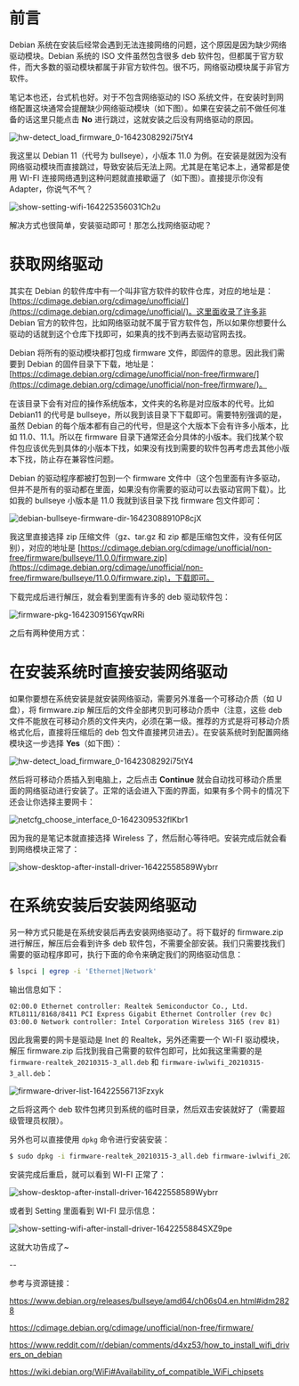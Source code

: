 # 前言

Debian 系统在安装后经常会遇到无法连接网络的问题，这个原因是因为缺少网络驱动模块。Debian 系统的 ISO 文件虽然包含很多 deb 软件包，但都属于官方软件，而大多数的驱动模块都属于非官方软件包。很不巧，网络驱动模块属于非官方软件。

笔记本也还，台式机也好。对于不包含网络驱动的 ISO 系统文件，在安装时到网络配置这块通常会提醒缺少网络驱动模块（如下图）。如果在安装之前不做任何准备的话这里只能点击 **No** 进行跳过，这就安装之后没有网络驱动的原因。

![hw-detect_load_firmware_0-1642308292i75tY4](http://linux-media.knowledge.ituknown.cn/NetworkManager/Debian-NoNetworkDriver/hw-detect_load_firmware_0-1642308292i75tY4.png)

我这里以 Debian 11（代号为 bullseye），小版本 11.0 为例。在安装是就因为没有网络驱动模块而直接跳过，导致安装后无法上网。尤其是在笔记本上，通常都是使用 WI-FI 连接网络遇到这种问题就直接歇逼了（如下图）。直接提示你没有 Adapter，你说气不气？

![show-setting-wifi-164225356031Ch2u](http://linux-media.knowledge.ituknown.cn/NetworkManager/Debian-NoNetworkDriver/show-setting-wifi-164225356031Ch2u.png)

解决方式也很简单，安装驱动即可！那怎么找网络驱动呢？

# 获取网络驱动

其实在 Debian 的软件库中有一个叫非官方软件的软件仓库，对应的地址是：[https://cdimage.debian.org/cdimage/unofficial/](https://cdimage.debian.org/cdimage/unofficial/)。这里面收录了许多非 Debian 官方的软件包，比如网络驱动就不属于官方软件包，所以如果你想要什么驱动的话就到这个仓库下找即可，如果真的找不到再去驱动官网去找。

Debian 将所有的驱动模块都打包成 firmware 文件，即固件的意思。因此我们需要到 Debian 的固件目录下下载，地址是：[https://cdimage.debian.org/cdimage/unofficial/non-free/firmware/](https://cdimage.debian.org/cdimage/unofficial/non-free/firmware/)。

在该目录下会有对应的操作系统版本，文件夹的名称是对应版本的代号。比如 Debian11 的代号是 bullseye，所以我到该目录下下载即可。需要特别强调的是，虽然 Debian 的每个版本都有自己的代号，但是这个大版本下会有许多小版本，比如 11.0、11.1。所以在 firmware 目录下通常还会分具体的小版本。我们找某个软件包应该优先到具体的小版本下找，如果没有找到需要的软件包再考虑去其他小版本下找，防止存在兼容性问题。

Debian 的驱动程序都被打包到一个 firmware 文件中（这个包里面有许多驱动，但并不是所有的驱动都在里面，如果没有你需要的驱动可以去驱动官网下载）。比如我的 bullseye 小版本是 11.0 我就到该目录下找 firmware 包文件即可：

![debian-bullseye-firmware-dir-16423088910P8cjX](http://linux-media.knowledge.ituknown.cn/NetworkManager/Debian-NoNetworkDriver/debian-bullseye-firmware-dir-16423088910P8cjX.png)

我这里直接选择 zip 压缩文件（gz、tar.gz 和 zip 都是压缩包文件，没有任何区别），对应的地址是 [https://cdimage.debian.org/cdimage/unofficial/non-free/firmware/bullseye/11.0.0/firmware.zip](https://cdimage.debian.org/cdimage/unofficial/non-free/firmware/bullseye/11.0.0/firmware.zip)，下载即可。

下载完成后进行解压，就会看到里面有许多的 deb 驱动软件包：

![firmware-pkg-1642309156YqwRRi](http://linux-media.knowledge.ituknown.cn/NetworkManager/Debian-NoNetworkDriver/firmware-pkg-1642309156YqwRRi.png)

之后有两种使用方式：

# 在安装系统时直接安装网络驱动

如果你要想在系统安装是就安装网络驱动，需要另外准备一个可移动介质（如 U 盘），将 firmware.zip 解压后的文件全部拷贝到可移动介质中（注意，这些 deb 文件不能放在可移动介质的文件夹内，必须在第一级。推荐的方式是将可移动介质格式化后，直接将压缩后的 deb 包文件直接拷贝进去）。在安装系统时到配置网络模块这一步选择 **Yes**（如下图）：

![hw-detect_load_firmware_0-1642308292i75tY4](http://linux-media.knowledge.ituknown.cn/NetworkManager/Debian-NoNetworkDriver/hw-detect_load_firmware_0-1642308292i75tY4.png)

然后将可移动介质插入到电脑上，之后点击 **Continue** 就会自动找可移动介质里面的网络驱动进行安装了。正常的话会进入下面的界面，如果有多个网卡的情况下还会让你选择主要网卡：

![netcfg_choose_interface_0-1642309532flKbr1](http://linux-media.knowledge.ituknown.cn/NetworkManager/Debian-NoNetworkDriver/netcfg_choose_interface_0-1642309532flKbr1.png)

因为我的是笔记本就直接选择 Wireless 了，然后耐心等待吧。安装完成后就会看到网络模块正常了：

![show-desktop-after-install-driver-16422558589Wybrr](http://linux-media.knowledge.ituknown.cn/NetworkManager/Debian-NoNetworkDriver/show-desktop-after-install-driver-16422558589Wybrr.png)

# 在系统安装后安装网络驱动

另一种方式只能是在系统安装后再去安装网络驱动了。将下载好的 firmware.zip 进行解压，解压后会看到许多 deb 软件包，不需要全部安装。我们只需要找我们需要的驱动程序即可，执行下面的命令来确定我们的网络驱动信息：

```bash
$ lspci | egrep -i 'Ethernet|Network'
```

输出信息如下：

```
02:00.0 Ethernet controller: Realtek Semiconductor Co., Ltd. RTL8111/8168/8411 PCI Express Gigabit Ethernet Controller (rev 0c)
03:00.0 Network controller: Intel Corporation Wireless 3165 (rev 81)
```

因此我需要的网卡是驱动是 Inet 的 Realtek，另外还需要一个 WI-FI 驱动模块，解压 firmware.zip 后找到我自己需要的软件包即可，比如我这里需要的是  `firmware-realtek_20210315-3_all.deb` 和 `firmware-iwlwifi_20210315-3_all.deb`：

![firmware-driver-list-16422556713Fzxyk](http://linux-media.knowledge.ituknown.cn/NetworkManager/Debian-NoNetworkDriver/firmware-driver-list-16422556713Fzxyk.png)

之后将这两个 deb 软件包拷贝到系统的临时目录，然后双击安装就好了（需要超级管理员权限）。

另外也可以直接使用 `dpkg` 命令进行安装安装：

```bash
$ sudo dpkg -i firmware-realtek_20210315-3_all.deb firmware-iwlwifi_20210315-3_all.deb
```

安装完成后重启，就可以看到 WI-FI 正常了：

![show-desktop-after-install-driver-16422558589Wybrr](http://linux-media.knowledge.ituknown.cn/NetworkManager/Debian-NoNetworkDriver/show-desktop-after-install-driver-16422558589Wybrr.png)

或者到 Setting 里面看到 WI-FI 显示信息：

![show-setting-wifi-after-install-driver-1642255884SXZ9pe](http://linux-media.knowledge.ituknown.cn/NetworkManager/Debian-NoNetworkDriver/show-setting-wifi-after-install-driver-1642255884SXZ9pe.png)

这就大功告成了~

--

参考与资源链接：

https://www.debian.org/releases/bullseye/amd64/ch06s04.en.html#idm2828

https://cdimage.debian.org/cdimage/unofficial/non-free/firmware/

https://www.reddit.com/r/debian/comments/d4xz53/how_to_install_wifi_drivers_on_debian

https://wiki.debian.org/WiFi#Availability_of_compatible_WiFi_chipsets
